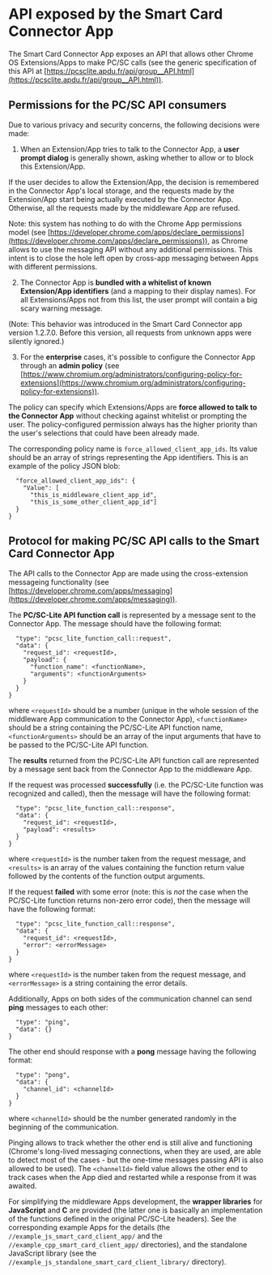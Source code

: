# API exposed by the Smart Card Connector App

The Smart Card Connector App exposes an API that allows other Chrome OS
Extensions/Apps to make PC/SC calls (see the generic specification of this API
at
[https://pcsclite.apdu.fr/api/group__API.html](https://pcsclite.apdu.fr/api/group__API.html)).


## Permissions for the PC/SC API consumers

Due to various privacy and security concerns, the following decisions
were made:

1. When an Extension/App tries to talk to the Connector App, a **user prompt
  dialog** is generally shown, asking whether to allow or to block this
  Extension/App.

  If the user decides to allow the Extension/App, the decision is remembered in
  the Connector App's local storage, and the requests made by the Extension/App
  start being actually executed by the Connector App. Otherwise, all the
  requests made by the middleware App are refused.

  Note: this system has nothing to do with the Chrome App permissions model (see
  [https://developer.chrome.com/apps/declare_permissions](https://developer.chrome.com/apps/declare_permissions)),
  as Chrome allows to use the messaging API without any additional permissions.
  This intent is to close the hole left open by cross-app messaging between Apps
  with different permissions.

2. The Connector App is **bundled with a whitelist of known Extension/App
  identifiers** (and a mapping to their display names). For all Extensions/Apps
  not from this list, the user prompt will contain a big scary warning message.

  (Note: This behavior was introduced in the Smart Card Connector app version
  1.2.7.0. Before this version, all requests from unknown apps were silently
  ignored.)

3. For the **enterprise** cases, it's possible to configure the Connector App
  through an **admin policy** (see
  [https://www.chromium.org/administrators/configuring-policy-for-extensions](https://www.chromium.org/administrators/configuring-policy-for-extensions)).

  The policy can specify which Extensions/Apps are **force allowed to talk to
  the Connector App** without checking against whitelist or prompting the user.
  The policy-configured permission always has the higher priority than the
  user's selections that could have been already made.

  The corresponding policy name is `force_allowed_client_app_ids`. Its value
  should be an array of strings representing the App identifiers. This is an
  example of the policy JSON blob:

  ```{
    "force_allowed_client_app_ids": {
      "Value": [
        "this_is_middleware_client_app_id",
        "this_is_some_other_client_app_id"]
    }
  }
  ```


## Protocol for making PC/SC API calls to the Smart Card Connector App

The API calls to the Connector App are made using the cross-extension messageing
functionality (see
[https://developer.chrome.com/apps/messaging](https://developer.chrome.com/apps/messaging)).

The **PC/SC-Lite API function call** is represented by a message sent to the
Connector App. The message should have the following format:

```{
  "type": "pcsc_lite_function_call::request",
  "data": {
    "request_id": <requestId>,
    "payload": {
      "function_name": <functionName>,
      "arguments": <functionArguments>
    }
  }
}
```

where `<requestId>` should be a number (unique in the whole session of the
middleware App communication to the Connector App), `<functionName>` should be a
string containing the PC/SC-Lite API function name, `<functionArguments>`
should be an array of the input arguments that have to be passed to the
PC/SC-Lite API function.

The **results** returned from the PC/SC-Lite API function call are represented
by a message sent back from the Connector App to the middleware App.

If the request was processed **successfully** (i.e. the PC/SC-Lite function was
recognized and called), then the message will have the following format:

```{
  "type": "pcsc_lite_function_call::response",
  "data": {
    "request_id": <requestId>,
    "payload": <results>
  }
}
```

where `<requestId>` is the number taken from the request message, and
`<results>` is an array of the values containing the function return value
followed by the contents of the function output arguments.

If the request **failed** with some error (note: this is *not* the case when the
PC/SC-Lite function returns non-zero error code), then the message will have the
following format:

```{
  "type": "pcsc_lite_function_call::response",
  "data": {
    "request_id": <requestId>,
    "error": <errorMessage>
  }
}
```

where `<requestId>` is the number taken from the request message, and
`<errorMessage>` is a string containing the error details.

Additionally, Apps on both sides of the communication channel can send **ping**
messages to each other:

```{
  "type": "ping",
  "data": {}
}
```

The other end should response with a **pong** message having the following
format:

```{
  "type": "pong",
  "data": {
    "channel_id": <channelId>
  }
}
```

where `<channelId>` should be the number generated randomly in the beginning of
the communication.

Pinging allows to track whether the other end is still alive and functioning
(Chrome's long-lived messaging connections, when they are used, are able to
detect most of the cases - but the one-time messages passing API is also allowed
to be used). The `<channelId>` field value allows the other end to track cases
when the App died and restarted while a response from it was awaited.

For simplifying the middleware Apps development, the **wrapper libraries** for
**JavaScript** and **C** are provided (the latter one is basically an
implementation of the functions defined in the original PC/SC-Lite headers). See
the corresponding example Apps for the details (the
`//example_js_smart_card_client_app/` and the
`//example_cpp_smart_card_client_app/` directories), and the standalone
JavaScript library (see the `//example_js_standalone_smart_card_client_library/`
directory).
